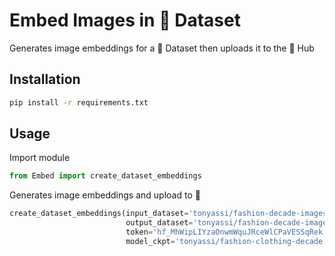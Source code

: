 # Embed Images in 🤗 Dataset
Generates image embeddings for a 🤗 Dataset then uploads it to the 🤗 Hub

## Installation
```bash
pip install -r requirements.txt
```

## Usage

Import module
```python
from Embed import create_dataset_embeddings
```

Generates image embeddings and upload to 🤗

```python
create_dataset_embeddings(input_dataset='tonyassi/fashion-decade-images-1',
                          output_dataset='tonyassi/fashion-decade-images-1-embeddings',
                          token='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',
                          model_ckpt='tonyassi/fashion-clothing-decade')

```
